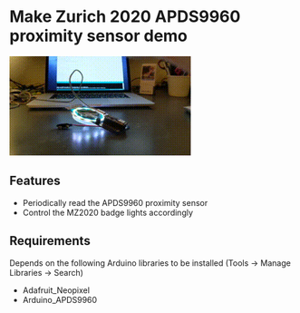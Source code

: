 # Make Zurich 2020 APDS9960 proximity sensor demo

![Proximity sensor demo](mz2020_proximity.gif)

## Features
- Periodically read the APDS9960 proximity sensor
- Control the MZ2020 badge lights accordingly

## Requirements 
Depends on the following Arduino libraries to be installed 
(Tools -> Manage Libraries -> Search)
- Adafruit_Neopixel
- Arduino_APDS9960
